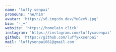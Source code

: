 ```yaml
---
name: 'luffy senpai'
pronouns: 'he/him'
avatar: 'https://s6.imgcdn.dev/YuGzxV.jpg'
bio: '-_+'
website: 'https://homelain.click'
instagram: 'https://instagram.com/luffyxxsenpai'
github: 'https://github.com/luffyxxsenpai'
mail: 'luffysenpai661@gmail.com'
---
```

